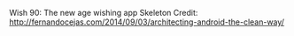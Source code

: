 Wish 90: The new age wishing app
 Skeleton Credit: http://fernandocejas.com/2014/09/03/architecting-android-the-clean-way/
